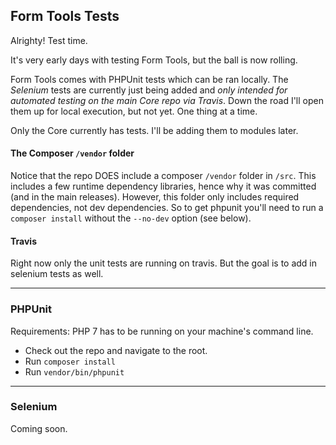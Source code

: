 ## Form Tools Tests

Alrighty! Test time.

It's very early days with testing Form Tools, but the ball is now rolling. 

Form Tools comes with PHPUnit tests which can be ran locally. The _Selenium_ tests are currently just being added 
and _only intended for automated testing on the main Core repo via Travis_. Down the road I'll open them up for local 
execution, but not yet. One thing at a time.

Only the Core currently has tests. I'll be adding them to modules later. 


#### The Composer `/vendor` folder

Notice that the repo DOES include a composer `/vendor` folder in `/src`. This includes a few runtime dependency 
libraries, hence why it was committed (and in the main releases). However, this folder only includes required 
dependencies, not dev dependencies. So to get phpunit you'll need to run a `composer install` without the `--no-dev` 
option (see below).

#### Travis 

Right now only the unit tests are running on travis. But the goal is to add in selenium tests as well.

----------------

### PHPUnit 

Requirements: PHP 7 has to be running on your machine's command line.

- Check out the repo and navigate to the root.
- Run `composer install`  
- Run `vendor/bin/phpunit`

----------------

### Selenium

Coming soon. 
